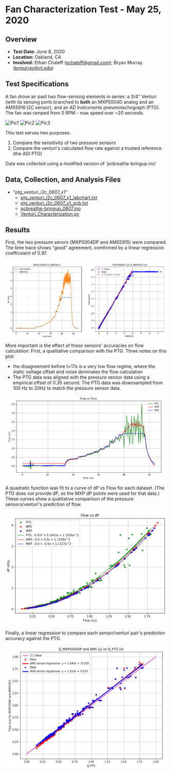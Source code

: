 # Fan Characterization Test - May 25, 2020

## Overview

* **Test Date:** June 8, 2020
* **Location:**	Oakland, CA
* **Involved:**	Ethan Chaleff (echaleff@gmail.com); Bryan Murray (brmurray@vt.edu)

## Test Specifications

A fan drove air past two flow-sensing elements in series: a 3/4" Venturi (with its sensing ports branched to **both** an MXP5004D analog and an AMS5916 I2C sensor), and an AD Instruments pneumotachograph (PTG). The fan was ramped from 0 RPM - max speed over ~20 seconds. 

![Pic1](assets/ADInstruments_pneumotachograph.png)
![Pic2](assets/blower_venturi.png)
![Pic3](assets/pcb_blower_driver.png)

This test serves two purposes: 
1. Compare the sensitivity of two pressure sensors 
2. Compare the venturi's calculated flow rate against a trusted reference (the ADI PTG)

Data was collected using a modified version of 'pcbreathe-bringup.ino'

## Data, Collection, and Analysis Files

* "ptg_venturi_i2c_0607_x1"
  * [ptg_venturi_i2c_0607_x1_labchart.txt](assets/ptg_venturi_i2c_0607_x1_labchart.txt)
  * [ptg_venturi_i2c_0607_x1_pcb.txt](assets/ptg_venturi_i2c_0607_x1_pcb.txt)
  * [pcbreathe-bringup_0607.ino](assets/pcbreathe-bringup_0607.ino)
  * [Venturi_Characterization.py](assets/Venturi_Characterization.py)
 
## Results

First, the two pressure senors (MXP5004DP and AMS5915) were compared. The time trace shows "good" agreement, comfirmed by a linear regression coefficeient of 0.97.

![pressure sensor compare](assets/pressure_sensor_compare.png)

More important is the effect of these sensors' accuracies on flow calculation. First, a qualitative comparison with the PTG. Three notes on this plot:
* the disagreement before t=17s is a very low flow regime, where the static voltage offset and noise dominates the flow calculation
* The PTG data was aligned with the pressure sensor data using a empirical offset of 0.35 second. The PTG data was downsampled from 100 Hz to 20Hz to match the pressure sensor data.

![flow compare](assets/flow_compare.png)

A quadratic function was fit to a curve of dP vs Flow for each dataset. (The PTG does not provide dP, so the MXP dP points were used for that data.) These curves show a qualitative comparison of the pressure sensors/venturi's prediction of flow.

![quad fit compare](assets/quad_fit_compare.png)

Finally, a linear regression to compare each sensor/venturi pair's prediction accuracy against the PTG.

![flow regression](assets/flow_regression.png)
